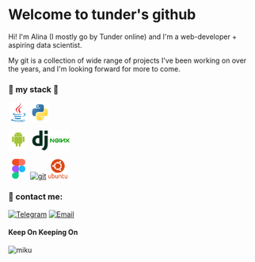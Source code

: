 # Welcome to tunder's github

Hi! I'm Alina (I mostly go by Tunder online) and I'm a web-developer + aspiring data scientist. 

My git is a collection of wide range of projects I've been working on over the years, and I'm looking forward for more to come.


 ### 🌟 my stack  🌟 
 
 <a href="https://www.java.com" target="_blank" rel="noreferrer"><img src="https://raw.githubusercontent.com/devicons/devicon/master/icons/java/java-original.svg" alt="java" width="40" height="40"/></a> <a href="https://www.python.org" target="_blank" rel="noreferrer"><img src="https://raw.githubusercontent.com/devicons/devicon/master/icons/python/python-original.svg" alt="python" width="40" height="40"/></a> 
 
 <a href="https://developer.android.com" target="_blank" rel="noreferrer"><img src="https://raw.githubusercontent.com/devicons/devicon/master/icons/android/android-original-wordmark.svg" alt="android" width="40" height="40"/></a> 
<a href="https://www.djangoproject.com/" target="_blank" rel="noreferrer"><img src="https://raw.githubusercontent.com/devicons/devicon/master/icons/django/django-plain.svg" alt="django" width="40" height="40"/></a><a href="https://www.nginx.com" target="_blank" rel="noreferrer"><img src="https://raw.githubusercontent.com/devicons/devicon/master/icons/nginx/nginx-original.svg" alt="nginx" width="40" height="40"/></a> 
<!-- <a href="https://flask.palletsprojects.com/" target="_blank" rel="noreferrer"><img src="https://www.vectorlogo.zone/logos/pocoo_flask/pocoo_flask-icon.svg" alt="flask" width="40" height="40"/></a>  -->
 
 <a href="https://www.figma.com/" target="_blank" rel="noreferrer"><img src="https://raw.githubusercontent.com/devicons/devicon/master/icons/figma/figma-original.svg" alt="figma" width="40" height="40"/></a> 
<a href="https://git-scm.com/" target="_blank" rel="noreferrer"><img src="https://www.vectorlogo.zone/logos/git-scm/git-scm-icon.svg" alt="git" width="40" height="40"/></a> <a href="https://www.linux.org/" target="_blank" rel="noreferrer"><img src="https://raw.githubusercontent.com/devicons/devicon/master/icons/ubuntu/ubuntu-plain-wordmark.svg" alt="linux ubuntu" width="40" height="40"/></a> 

### 🌟 contact me:

[![Telegram](https://img.shields.io/badge/-telegram-26A5E4?style=flat-square&logo=Minutemailer&logoColor=white&link=https://t.me/tunder_tunder)](https://t.me/tunder_tunder) 
[![Email](https://img.shields.io/badge/-alinatunder-d9292b?style=flat-square&logo=gmail&logoColor=white)](mailto:alinatunder@gmail.com)
#### Keep On Keeping On  

<img src="https://media.tenor.com/1J5ZWHh9XTcAAAAi/hatsune-miku-spinning-chair.gif"  width="200px" alt="miku"/>

<!--
**tunder-tunder/tunder-tunder** is a ✨ _special_ ✨ repository because its `README.md` (this file) appears on your GitHub profile.

